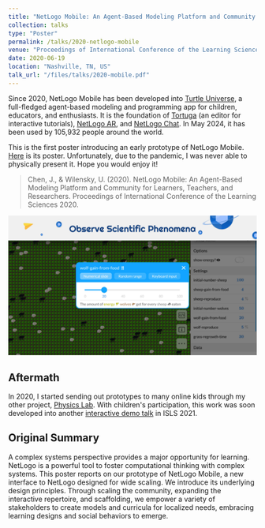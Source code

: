 ```yaml
---
title: "NetLogo Mobile: An Agent-Based Modeling Platform and Community for Learners, Teachers, and Researchers"
collection: talks
type: "Poster"
permalink: /talks/2020-netlogo-mobile
venue: "Proceedings of International Conference of the Learning Sciences 2020"
date: 2020-06-19
location: "Nashville, TN, US"
talk_url: "/files/talks/2020-mobile.pdf"
---
```

Since 2020, NetLogo Mobile has been developed into [Turtle Universe](/portfolio/turtle-universe), a full-fledged agent-based modeling and programming app for children, educators, and enthusiasts. It is the foundation of [Tortuga](/portfolio/tortuga) (an editor for interactive tutorials), [NetLogo AR](/portfolio/netlogo-ar), and [NetLogo Chat](/portfolio/netlogo-chat). In May 2024, it has been used by 105,932 people around the world.

This is the first poster introducing an early prototype of NetLogo Mobile. [Here](/files/talks/2020-mobile.pdf) is its poster. Unfortunately, due to the pandemic, I was never able to physically present it. Hope you would enjoy it!

> Chen, J., & Wilensky, U. (2020). NetLogo Mobile: An Agent-Based Modeling Platform and Community for Learners, Teachers, and Researchers. Proceedings of International Conference of the Learning Sciences 2020.

![A screenshot of Turtle Universe running the classical Wolf Sheep Predation model.](/images/turtle-universe/screenshot-2.jpg)

## Aftermath
In 2020, I started sending out prototypes to many online kids through my other project, [Physics Lab](/portfolio/physics-lab). With children's participation, this work was soon developed into another [interactive demo talk](/talks/2021-netlogo-mobile) in ISLS 2021.

## Original Summary
A complex systems perspective provides a major opportunity for learning. NetLogo is a powerful tool to foster computational thinking with complex systems. This poster reports on our prototype of NetLogo Mobile, a new interface to NetLogo designed for wide scaling. We introduce its underlying design principles. Through scaling the community, expanding the interactive repertoire, and scaffolding, we empower a variety of stakeholders to create models and curricula for localized needs, embracing learning designs and social behaviors to emerge.